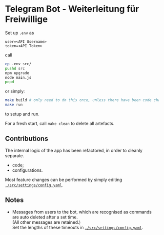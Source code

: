# Telegram Bot - Weiterleitung für Freiwillige #

Set up `.env` as

```.env
user=<API Username>
token=<API Token>
```

call

```bash
cp .env src/
pushd src
npm upgrade
node main.js
popd
```

or simply:

```bash
make build # only need to do this once, unless there have been code changes.
make run
```

to setup and run.

For a fresh start, call `make clean` to delete all artefacts.

## Contributions ##

The internal logic of the app has been refactored, in order to cleanly separate.

- code;
- configurations.

Most feature changes can be performed by simply editing [`./src/settings/config.yaml`](src/settings/config.yaml).

## Notes ##

- Messages from users to the bot, which are recognised as commands are auto deleted after a set time.
  </br>
  (All other messages are retained.)
  </br>
  Set the lengths of these timeouts in [`./src/settings/config.yaml`](src/settings/config.yaml).

